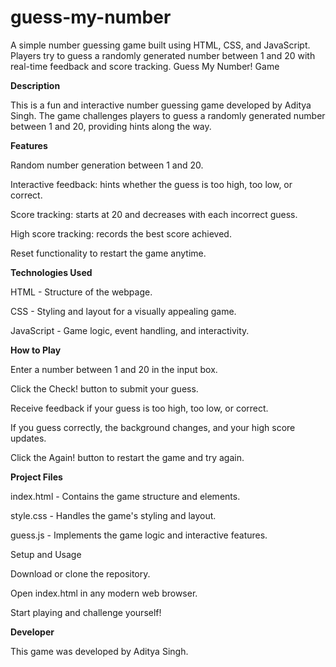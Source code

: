 # guess-my-number
A simple number guessing game built using HTML, CSS, and JavaScript. Players try to guess a randomly generated number between 1 and 20 with real-time feedback and score tracking.
Guess My Number! Game

**Description**

This is a fun and interactive number guessing game developed by Aditya Singh. The game challenges players to guess a randomly generated number between 1 and 20, providing hints along the way.

**Features**

Random number generation between 1 and 20.

Interactive feedback: hints whether the guess is too high, too low, or correct.

Score tracking: starts at 20 and decreases with each incorrect guess.

High score tracking: records the best score achieved.

Reset functionality to restart the game anytime.

**Technologies Used**

HTML - Structure of the webpage.

CSS - Styling and layout for a visually appealing game.

JavaScript - Game logic, event handling, and interactivity.

**How to Play**

Enter a number between 1 and 20 in the input box.

Click the Check! button to submit your guess.

Receive feedback if your guess is too high, too low, or correct.

If you guess correctly, the background changes, and your high score updates.

Click the Again! button to restart the game and try again.

**Project Files**

index.html - Contains the game structure and elements.

style.css - Handles the game's styling and layout.

guess.js - Implements the game logic and interactive features.

Setup and Usage

Download or clone the repository.

Open index.html in any modern web browser.

Start playing and challenge yourself!


**Developer**

This game was developed by Aditya Singh.
